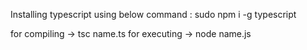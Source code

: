 Installing typescript using below command : 
sudo npm i -g typescript

for compiling -> tsc name.ts
for executing -> node name.js
